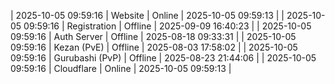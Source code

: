 | 2025-10-05 09:59:16 | Website | Online | 2025-10-05 09:59:13 |
| 2025-10-05 09:59:16 | Registration | Offline | 2025-09-09 16:40:23 |
| 2025-10-05 09:59:16 | Auth Server | Offline | 2025-08-18 09:33:31 |
| 2025-10-05 09:59:16 | Kezan (PvE) | Offline | 2025-08-03 17:58:02 |
| 2025-10-05 09:59:16 | Gurubashi (PvP) | Offline | 2025-08-23 21:44:06 |
| 2025-10-05 09:59:16 | Cloudflare | Online | 2025-10-05 09:59:13 |
